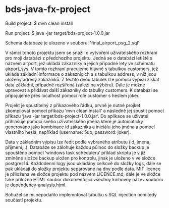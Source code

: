 # bds-java-fx-project

Build project: 
$ mvn clean install

Run project: 
$ java -jar target/bds-project-1.0.0.jar


Schema databaze je ulozeno v souboru:
'final_airport_psg_2.sql'

V rámci tohoto projektu jsem se snažil o vytvoření uživatelského rozhraní pro moji databázi z předchozího projektu. Jedná se o databázi letiště s názvem airport, jež ukládá zákazníky a jejich případné lety ve schématu airport_sys. V tomto rozhraní pracujeme hlavně s tabulkou customers, jež ukládá základní informace o zákaznících a s tabulkou address, v níž jsou uloženy adresy zákazníků. Z těchto dvou tabulek lze pomocí výpisu získat data základní, případně rozšířená (záleží na výběru). Dále je možné upravovat a přidávat další zákazníky do tabulky customers. K databázi se připojujeme přes localhost pomocí role customer s heslem joker. 	

Projekt je spustitelný z příkazového řádku, prvně je nutné projket zkompilovat pomocí příkazu ‘mvn clean install‘ a následně jej spustit pomocí příkazu ‘java -jar target/bds-project-1.0.0.jar‘. Do aplikace se uživatel přihlašuje pomocí svého uživatelského jména které je automaticky generováno jako kombinace id zákazníka a iniciálu jeho jména a pomocí vlastního hesla, například (username: 5ub, password: joker). 

Data v základním výpisu lze ředit podle vybraného atributu (id, jména, příjmení,..). Databáze se zálohuje každou půlnoc do složky backup je spouštěno pomocí ‘windows task scheduleru‘ příklad skriptu je v již zmíněné složce backup uložen pro kontrolu, jinak je uloženo v ve složce postgres14. Každodenní logy jsou ukládány celkově do složky logs, dále se pak ukládají do složky projektu separované na dny podle data. MIT licence je přiložena ve složce projektu pod názvem LICENCE.md, dále je ve složce také přiložen HTML soubor dokumentující všechny knihovny název souboru je dependency-analysis.html.

Bohužel se mi nepodařilo implemntovat tabulku s SQL injection není tedy součástí projektu. 
